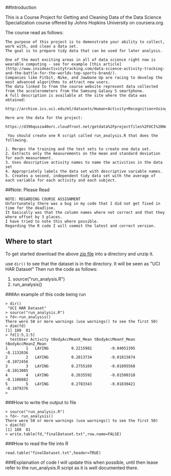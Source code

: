 ##Introduction

This is a Course Project for Getting and Cleaning Data of the Data Science Specialization course offered by Johns Hopkins University on coursera.org. 

The course read as follows: 

```
The purpose of this project is to demonstrate your ability to collect, work with, and clean a data set. 
The goal is to prepare tidy data that can be used for later analysis. 

One of the most exciting areas in all of data science right now is wearable computing - see for example [this article]
(http://www.insideactivitytracking.com/data-science-activity-tracking-and-the-battle-for-the-worlds-top-sports-brand/).
Companies like Fitbit, Nike, and Jawbone Up are racing to develop the most advanced algorithms to attract new users. 
The data linked to from the course website represent data collected from the accelerometers from the Samsung Galaxy S smartphone. 
A full description is available at the site where the data was obtained: 

http://archive.ics.uci.edu/ml/datasets/Human+Activity+Recognition+Using+Smartphones 

Here are the data for the project: 

https://d396qusza40orc.cloudfront.net/getdata%2Fprojectfiles%2FUCI%20HAR%20Dataset.zip 

 You should create one R script called run_analysis.R that does the following. 

1. Merges the training and the test sets to create one data set.
2. Extracts only the measurements on the mean and standard deviation for each measurement. 
3. Uses descriptive activity names to name the activities in the data set
4. Appropriately labels the data set with descriptive variable names. 
5. Creates a second, independent tidy data set with the average of each variable for each activity and each subject. 
```

##Note: Please Read
```
NOTE: REGARDING COURSE ASSIGNMENT 
Unfortunately there was a bug in my code that I did not get fixed in time for the deadline.
It basically was that the column names where not correct and that they where offset by 3 places. 
I have tried to note this where possible. 
Regarding the R code I will commit the latest and correct version. 
```


## Where to start 

To get started download the above [zip file](https://d396qusza40orc.cloudfront.net/getdata%2Fprojectfiles%2FUCI%20HAR%20Dataset.zip) into a directory and unzip it.

use `dir()` to see that the dataset is in the directory. It will be seen as "UCI HAR Dataset"
Then run the code as follows:

1. source("run_analysis.R")
2. run_analysis()

###An example of this code being run

```
> dir()
 "UCI HAR Dataset"
> source("run_analysis.R")
> fd<-run_analysis()
There were 50 or more warnings (use warnings() to see the first 50)
> dim(fd)
[1] 180  81
> fd[1:5,1:5]
  testUser Activity tBodyAccMeanX_Mean tBodyAccMeanY_Mean tBodyAccMeanZ_Mean
1        1   LAYING          0.2215982        -0.04051395         -0.1132036
2        2   LAYING          0.2813734        -0.01815874         -0.1072456
3        3   LAYING          0.2755169        -0.01895568         -0.1013005
4        4   LAYING          0.2635592        -0.01500318         -0.1106882
5        5   LAYING          0.2783343        -0.01830421         -0.1079376
> 
```

###How to write the output to file
```
> source("run_analysis.R")
> fd<- run_analysis()
There were 50 or more warnings (use warnings() to see the first 50)
> dim(fd)
[1] 180  81
> write.table(fd,"finalDataset.txt",row.name=FALSE)
```

###How to read the file into R
```
read.table("finalDataset.txt",header=TRUE)
```

###Explaination of code
I will update this when possible, until then lease refer to the run_analysis.R script as it is well documented there. 